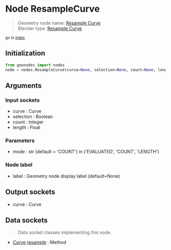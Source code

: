 
# Node ResampleCurve

> Geometry node name: [Resample Curve](https://docs.blender.org/manual/en/latest/modeling/geometry_nodes/material/resample_curve.html)<br>
  Blender type: [Resample Curve](https://docs.blender.org/api/current/bpy.types.GeometryNodeResampleCurve.html)
  
<sub>go to [index](/docs/index.md)</sub>

## Initialization

```python
from geonodes import nodes
node = nodes.ResampleCurve(curve=None, selection=None, count=None, length=None, mode='COUNT', label=None)
```



## Arguments


### Input sockets

- curve : Curve
- selection : Boolean
- count : Integer
- length : Float

### Parameters

- mode : str (default = 'COUNT') in ('EVALUATED', 'COUNT', 'LENGTH')

### Node label

- label : Geometry node display label (default=None)

## Output sockets

- curve : Curve

## Data sockets

> Data socket classes implementing this node.
  
  
- [Curve](/docs/sockets/Curve.md).[resample](/docs/sockets/Curve.md#resample) : Method
  
